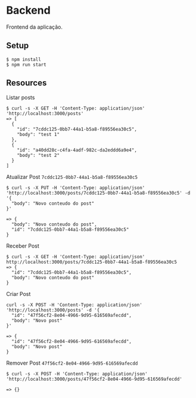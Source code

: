 # Backend

Frontend da aplicação.

## Setup

```
$ npm install
$ npm run start
```

## Resources


Listar posts
```
$ curl -s -X GET -H 'Content-Type: application/json' 'http://localhost:3000/posts'
=> [
  {
    "id": "7cddc125-0bb7-44a1-b5a8-f89556ea30c5",
    "body": "test 1"
  },
  {
    "id": "a40dd28c-c4fa-4adf-982c-da2eddd6a9e4",
    "body": "test 2"
  }
]
```

Atualizar Post `7cddc125-0bb7-44a1-b5a8-f89556ea30c5`
```
$ curl -s -X PUT -H 'Content-Type: application/json' 'http://localhost:3000/posts/7cddc125-0bb7-44a1-b5a8-f89556ea30c5' -d '{
  "body": "Novo conteudo do post"
}'

=> {
  "body": "Novo conteudo do post",
  "id": "7cddc125-0bb7-44a1-b5a8-f89556ea30c5"
}
```

Receber Post
```
$ curl -s -X GET -H 'Content-Type: application/json' http://localhost:3000/posts/7cddc125-0bb7-44a1-b5a8-f89556ea30c5
=> {
  "id": "7cddc125-0bb7-44a1-b5a8-f89556ea30c5",
  "body": "Novo conteudo do post"
}
```

Criar Post
```
curl -s -X POST -H 'Content-Type: application/json' 'http://localhost:3000/posts' -d '{
  "id": "47f56cf2-8e04-4966-9d95-616569afecdd",
  "body": "Novo post"
}'

=> {
  "id": "47f56cf2-8e04-4966-9d95-616569afecdd",
  "body": "Novo post"
}

```

Remover Post `47f56cf2-8e04-4966-9d95-616569afecdd`
```
$ curl -s -X POST -H 'Content-Type: application/json' 'http://localhost:3000/posts/47f56cf2-8e04-4966-9d95-616569afecdd'

=> {}
```
